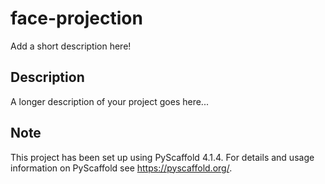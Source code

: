 # face-projection

Add a short description here!


## Description

A longer description of your project goes here...


<!-- pyscaffold-notes -->

## Note

This project has been set up using PyScaffold 4.1.4. For details and usage
information on PyScaffold see https://pyscaffold.org/.
